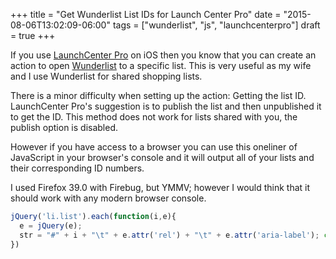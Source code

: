 +++
title = "Get Wunderlist List IDs for Launch Center Pro"
date = "2015-08-06T13:02:09-06:00"
tags = ["wunderlist", "js", "launchcenterpro"]
draft = true
+++


If you use [LaunchCenter Pro](https://itunes.apple.com/us/app/launch-center-pro/id532016360?mt=8) on iOS then you know that you can create an action to open [Wunderlist](https://www.wunderlist.com/) to a specific list.  This is very useful as my wife and I use Wunderlist for shared shopping lists.
<!--more-->

There is a minor difficulty when setting up the action:  Getting the list ID.  LaunchCenter Pro's suggestion is to publish the list and then unpublished it to get the ID.  This method does not work for lists shared with you, the publish option is disabled.

However if you have access to a browser you can use this oneliner of JavaScript in your browser's console and it will output all of your lists and their corresponding ID numbers.

I used Firefox 39.0 with Firebug, but YMMV; however I would think that it should work with any modern browser console.

~~~ js
jQuery('li.list').each(function(i,e){
  e = jQuery(e);
  str = "#" + i + "\t" + e.attr('rel') + "\t" + e.attr('aria-label'); console.log(str);
})
~~~
